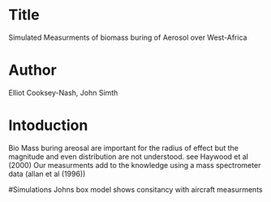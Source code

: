 # Title
Simulated Measurments of biomass buring of Aerosol over West-Africa

# Author 
Elliot Cooksey-Nash, John Simth

# Intoduction 
Bio Mass buring areosal are important for the radius of effect but the magnitude and even distribution are not understood.
see Haywood et al (2000)
Our measurments add to the knowledge using a mass spectrometer data (allan et al (1996))

#Simulations
Johns box model shows consitancy with aircraft measurments
